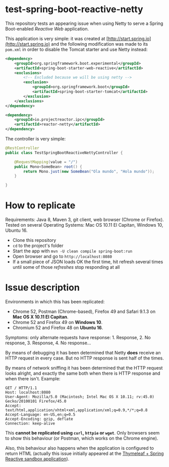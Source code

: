 # test-spring-boot-reactive-netty

This repository tests an appearing issue when using Netty to serve a Spring Boot-enabled *Reactive Web* application.

This application is very simple: it was created at [http://start.spring.io](http://start.spring.io) and the following
modification was made to its `pom.xml` in order to disable the Tomcat starter and use Netty instead:

```xml
<dependency>
    <groupId>org.springframework.boot.experimental</groupId>
    <artifactId>spring-boot-starter-web-reactive</artifactId>
    <exclusions>
        <!-- Excluded because we will be using netty -->
        <exclusion>
            <groupId>org.springframework.boot</groupId>
            <artifactId>spring-boot-starter-tomcat</artifactId>
        </exclusion>
    </exclusions>
</dependency>

<dependency>
    <groupId>io.projectreactor.ipc</groupId>
    <artifactId>reactor-netty</artifactId>
</dependency>
```

The controller is very simple:
```java
@RestController
public class TestSpringBootReactiveNettyController {

	@RequestMapping(value = "/")
	public Mono<SomeBean> root() {
		return Mono.just(new SomeBean("Ola mundo", "Hola mundo"));
	}

}
```

# How to replicate

Requirements: Java 8, Maven 3, git client, web browser (Chrome or Firefox). Tested on several Operating Systems:
Mac OS 10.11 El Capitan, Windows 10, Ubuntu 16.

  * Clone this repository
  * `cd` to the project's folder
  * Start the app with `mvn -U clean compile spring-boot:run`
  * Open browser and go to `http://localhost:8080`
  * If a small piece of JSON loads OK the first time, hit refresh several times until some of those *refreshes* stop responding at all


# Issue description

Environments in which this has been replicated:

   * Chrome 52, Postman (Chrome-based), Firefox 49 and Safari 9.1.3 on **Mac OS X 10.11 El Capitan**.
   * Chrome 52 and Firefox 49 on **Windows 10**.
   * Chromium 52 and Firefox 48 on **Ubuntu 16**.

Symptoms: only alternate requests have response: 1. Response, 2. No response, 3. Response, 4. No response…

By means of debugging it has been determined that Netty **does** receive an HTTP request in every case. But no HTTP
response is sent half of the times.

By means of network sniffing it has been determined that the HTTP request looks alright, and exactly the same
both when there is HTTP response and when there isn't. Example:

```
GET / HTTP/1.1
Host: localhost:8080
User-Agent: Mozilla/5.0 (Macintosh; Intel Mac OS X 10.11; rv:45.0) Gecko/20100101 Firefox/45.0
Accept: text/html,application/xhtml+xml,application/xml;q=0.9,*/*;q=0.8
Accept-Language: en-US,en;q=0.5
Accept-Encoding: gzip, deflate
Connection: keep-alive
```

This **cannot be replicated using `curl`, `httpie` or `wget`**. Only browsers seem to show this behaviour (or
Postman, which works on the Chrome engine).

Also, this behaviour also happens when the application is configured to return HTML (actually this issue initially
appeared at the [Thymeleaf + Spring Reactive sandbox application](https://github.com/thymeleaf/thymeleafsandbox-springreactive)).



